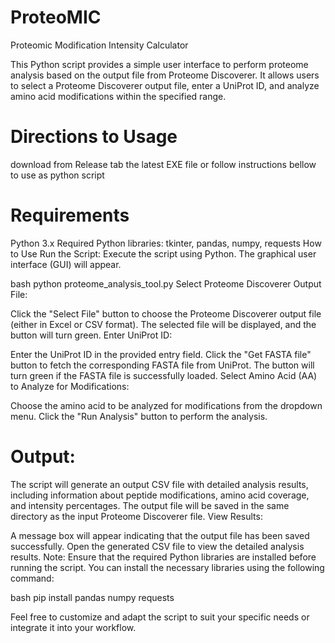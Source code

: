 # ProteoMIC
Proteomic Modification Intensity Calculator

This Python script provides a simple user interface to perform proteome analysis based on the output file from Proteome Discoverer. It allows users to select a Proteome Discoverer output file, enter a UniProt ID, and analyze amino acid modifications within the specified range.

# Directions to Usage
download from Release tab the latest EXE file or follow instructions bellow to use as python script

# Requirements
Python 3.x
Required Python libraries: tkinter, pandas, numpy, requests
How to Use
Run the Script: Execute the script using Python. The graphical user interface (GUI) will appear.

bash
python proteome_analysis_tool.py
Select Proteome Discoverer Output File:

Click the "Select File" button to choose the Proteome Discoverer output file (either in Excel or CSV format).
The selected file will be displayed, and the button will turn green.
Enter UniProt ID:

Enter the UniProt ID in the provided entry field.
Click the "Get FASTA file" button to fetch the corresponding FASTA file from UniProt.
The button will turn green if the FASTA file is successfully loaded.
Select Amino Acid (AA) to Analyze for Modifications:

Choose the amino acid to be analyzed for modifications from the dropdown menu.
Click the "Run Analysis" button to perform the analysis.

# Output:

The script will generate an output CSV file with detailed analysis results, including information about peptide modifications, amino acid coverage, and intensity percentages.
The output file will be saved in the same directory as the input Proteome Discoverer file.
View Results:

A message box will appear indicating that the output file has been saved successfully.
Open the generated CSV file to view the detailed analysis results.
Note: Ensure that the required Python libraries are installed before running the script. You can install the necessary libraries using the following command:

bash
pip install pandas numpy requests

Feel free to customize and adapt the script to suit your specific needs or integrate it into your workflow.

